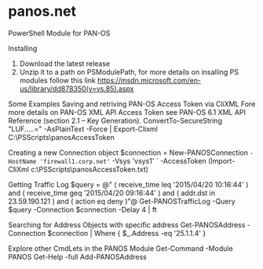 # panos.net
PowerShell Module for PAN-OS

Installing 
1. Download the latest release
2. Unzip it to a path on PSModulePath, for more details on insalling PS modules follow this link
https://msdn.microsoft.com/en-us/library/dd878350(v=vs.85).aspx

Some Examples
Saving and retriving PAN-OS Access Token via CliXML
Fore more details on PAN-OS XML API Access Token see PAN-OS 6.1 XML API Reference (section 2.1 – Key Generation).
ConvertTo-SecureString "LUF.....=" -AsPlainText -Force |
  Export-Clixml C:\PSScripts\panosAccessToken
  
Creating a new Connection object
$connection = New-PANOSConnection `
  -HostName 'firewall1.corp.net' `
  -Vsys 'vsys1' `
  -AccessToken (Import-CliXml c:\PSScripts\panosAccessToken.txt)

Getting Traffic Log
$query = @"
  ( receive_time leq '2015/04/20 10:16:44' ) and 
  ( receive_time geq '2015/04/20 09:16:44' ) and 
  ( addr.dst in 23.59.190.121 ) and ( action eq deny )"@
Get-PANOSTrafficLog  -Query $query -Connection $connection -Delay 4 | ft 

Searching for Address Objects with specific address
Get-PANOSAddress -Connection $connection | Where { $_.Address -eq '25.1.1.4' }

Explore other CmdLets in the PANOS Module
Get-Command -Module PANOS
Get-Help -full Add-PANOSAddress





